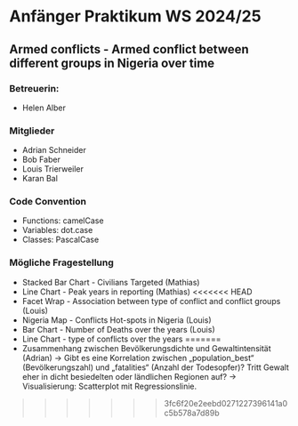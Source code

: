 # Anfänger Praktikum WS 2024/25
## Armed conflicts - Armed conflict between different groups in Nigeria over time

### Betreuerin: 
* Helen Alber

### Mitglieder
* Adrian Schneider
* Bob Faber
* Louis Trierweiler
* Karan Bal

### Code Convention
* Functions: camelCase 
* Variables: dot.case 
* Classes: PascalCase

### Mögliche Fragestellung
* Stacked Bar Chart - Civilians Targeted (Mathias)
* Line Chart - Peak years in reporting (Mathias)
<<<<<<< HEAD
* Facet Wrap - Association between type of conflict and conflict groups (Louis)
* Nigeria Map - Conflicts Hot-spots in Nigeria (Louis)
* Bar Chart - Number of Deaths over the years (Louis)
* Line Chart - type of conflicts over the years
=======
* Zusammenhang zwischen Bevölkerungsdichte und Gewaltintensität (Adrian)
→ Gibt es eine Korrelation zwischen „population_best“ (Bevölkerungszahl) und „fatalities“ (Anzahl der Todesopfer)? Tritt Gewalt eher in dicht besiedelten oder ländlichen Regionen auf?
→ Visualisierung: Scatterplot mit Regressionslinie.
>>>>>>> 3fc6f20e2eebd0271227396141a0c5b578a7d89b
